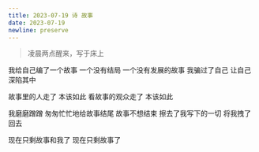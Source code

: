 ```yaml
---
title: 2023-07-19 诗 故事
date: 2023-07-19
newline: preserve
---
```


> 凌晨两点醒来，写于床上

我给自己编了一个故事
一个没有结局
一个没有发展的故事
我骗过了自己
让自己深陷其中

故事里的人走了
本该如此
看故事的观众走了
本该如此

我磨磨蹭蹭
匆匆忙忙地给故事结尾
故事不想结束
擦去了我写下的一切
将我拽了回去

现在只剩故事和我了
现在只剩故事了
